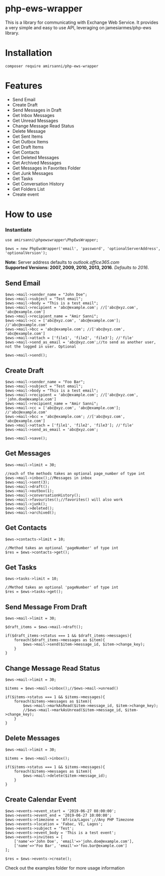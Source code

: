 # php-ews-wrapper
This is a library for communicating with Exchange Web Service. It provides a very simple and easy to use API,
leveraging on jamesiarmes/php-ews library. 


# Installation
```
composer require amirsanni/php-ews-wrapper
```


# Features
* Send Email
* Create Draft
* Send Messages in Draft
* Get Inbox Messages
* Get Unread Messages
* Change Message Read Status
* Delete Message
* Get Sent Items
* Get Outbox Items
* Get Draft Items
* Get Contacts
* Get Deleted Messages
* Get Archived Messages
* Get Messages in Favorites Folder
* Get Junk Messages
* Get Tasks
* Get Conversation History
* Get Folders List
* Create event


# How to use
### Instantiate

```
use amirsanni\phpewswrapper\PhpEwsWrapper;

$ews = new PhpEwsWrapper('email', 'password', 'optionalServerAddress', 'optionalVersion');
```

**Note:** Server address defaults to _outlook.office365.com_  
**Supported Versions: 2007, 2009, 2010, 2013, 2016**. _Defaults to 2016_.



## Send Email
```
$ews->mail->sender_name = "John Doe";
$ews->mail->subject = "Test email";
$ews->mail->body = "This is a test email";
$ews->mail->recipient = 'abc@example.com'; //['abc@xyz.com', 'abc@example.com']
$ews->mail->recipient_name = "Amir Sanni";
$ews->mail->cc = ['abc@xyz.com', 'abc@example.com']; //'abc@example.com'
$ews->mail->bcc = 'abc@example.com'; //['abc@xyz.com', 'abc@example.com']
$ews->mail->attach = ['file1', 'file2', 'file3']; //'file'
$ews->mail->send_as_email = 'abc@xyz.com';//to send as another user, not the logged in user. Optional

$ews->mail->send();  
```



## Create Draft
```
$ews->mail->sender_name = "Foo Bar";
$ews->mail->subject = "Test email";
$ews->mail->body = "This is a test email";
$ews->mail->recipient = 'abc@example.com'; //['abc@xyz.com', 'john.doe@example.com']
$ews->mail->recipient_name = "Amir Sanni";
$ews->mail->cc = ['abc@xyz.com', 'abc@example.com']; //'abc@example.com'
$ews->mail->bcc = 'abc@example.com'; //['abc@xyz.com', 'abc@example.com']
$ews->mail->attach = ['file1', 'file2', 'file3']; //'file'
$ews->mail->send_as_email = 'abc@xyz.com';

$ews->mail->save();  
```



## Get Messages
```
$ews->mail->limit = 30;

//each of the methods takes an optional page_number of type int
$ews->mail->inbox();//Messages in inbox
$ews->mail->sent(3);
$ews->mail->draft();
$ews->mail->outbox(1);
$ews->mail->conversationHistory();
$ews->mail->favourites();//favorites() will also work
$ews->mail->junk();
$ews->mail->deleted();
$ews->mail->archived();
```

## Get Contacts
```
$ews->contacts->limit = 10;

//Method takes an optional 'pageNumber' of type int
$res = $ews->contacts->get(); 
```

## Get Tasks
```
$ews->tasks->limit = 10;

//Method takes an optional 'pageNumber' of type int
$res = $ews->tasks->get();  
```


## Send Message From Draft
```
$ews->mail->limit = 30;

$draft_items = $ews->mail->draft();

if($draft_items->status === 1 && $draft_items->messages){
    foreach($draft_items->messages as $item){
        $ews->mail->send($item->message_id, $item->change_key);
    }
}

```


## Change Message Read Status
```
$ews->mail->limit = 30;

$items = $ews->mail->inbox();//$ews->mail->unread()

if($items->status === 1 && $items->messages){
    foreach($items->messages as $item){
        $ews->mail->markAsRead($item->message_id, $item->change_key);
        //$ews->mail->markAsUnread($item->message_id, $item->change_key);
    }
}

```


## Delete Messages
```
$ews->mail->limit = 30;

$items = $ews->mail->inbox();

if($items->status === 1 && $items->messages){
    foreach($items->messages as $item){
        $ews->mail->delete($item->message_id);
    }
}

```


## Create Calendar Event
```
$ews->events->event_start = '2019-06-27 08:00:00';
$ews->events->event_end = '2019-06-27 10:00:00';
$ews->events->timezone = 'Africa/Lagos';//Any PHP Timezone
$ews->events->location = 'Fabac, VI, Lagos';
$ews->events->subject = 'Test';
$ews->events->event_body = 'This is a test event';
$ews->events->invitees = [
    ['name'=>'John Doe', 'email'=>'john.doe@example.com'],
    ['name'=>'Foo Bar', 'email'=>'foo.bar@example.com']
];

$res = $ews->events->create();

```

Check out the examples folder for more usage information  
